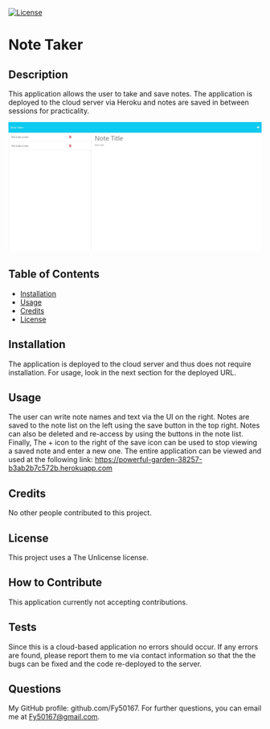 [![License](https://img.shields.io/badge/license-Unlicense-blue.svg)](http://unlicense.org/)

# Note Taker

## Description

This application allows the user to take and save notes. The application is deployed to the cloud server via Heroku and notes are saved in between sessions for practicality.

![App screenshot](/public/assets/images/Application_Screenshot.jpeg)

## Table of Contents

- [Installation](#installation)
- [Usage](#usage)
- [Credits](#credits)
- [License](#license)

## Installation

The application is deployed to the cloud server and thus does not require installation. For usage, look in the next section for the deployed URL.

## Usage

The user can write note names and text via the UI on the right. Notes are saved to the note list on the left using the save button in the top right. Notes can also be deleted and re-access by using the buttons in the note list. Finally, The + icon to the right of the save icon can be used to stop viewing a saved note and enter a new one. The entire application can be viewed and used at the following link: https://powerful-garden-38257-b3ab2b7c572b.herokuapp.com

## Credits

No other people contributed to this project.

## License

This project uses a The Unlicense license.

## How to Contribute

This application currently not accepting contributions.

## Tests

Since this is a cloud-based application no errors should occur. If any errors are found, please report them to me via contact information so that the the bugs can be fixed and the code re-deployed to the server.

## Questions

My GitHub profile: github.com/Fy50167.
For further questions, you can email me at Fy50167@gmail.com.
